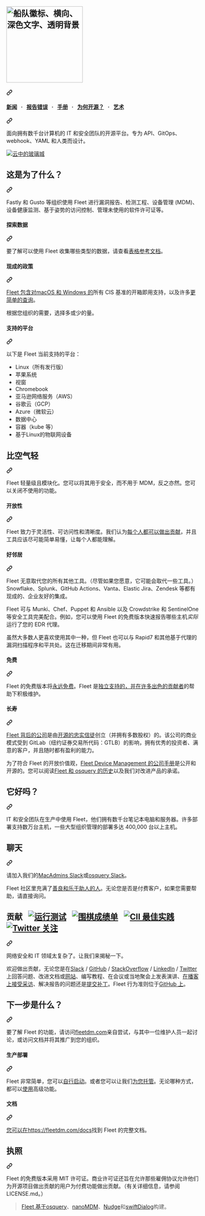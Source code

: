 <div class="Box-sc-g0xbh4-0 bJMeLZ js-snippet-clipboard-copy-unpositioned" data-hpc="true"><article class="markdown-body entry-content container-lg" itemprop="text"><div class="markdown-heading" dir="auto"><h1 tabindex="-1" class="heading-element" dir="auto"><a href="https://fleetdm.com" rel="nofollow"><img width="200" alt="船队徽标、横向、深色文字、透明背景" src="https://user-images.githubusercontent.com/618009/103300491-9197e280-49c4-11eb-8677-6b41027be800.png" style="max-width: 100%;"></a></h1><a id="" class="anchor" aria-label="固定链接：" href="#"><svg class="octicon octicon-link" viewBox="0 0 16 16" version="1.1" width="16" height="16" aria-hidden="true"><path d="m7.775 3.275 1.25-1.25a3.5 3.5 0 1 1 4.95 4.95l-2.5 2.5a3.5 3.5 0 0 1-4.95 0 .751.751 0 0 1 .018-1.042.751.751 0 0 1 1.042-.018 1.998 1.998 0 0 0 2.83 0l2.5-2.5a2.002 2.002 0 0 0-2.83-2.83l-1.25 1.25a.751.751 0 0 1-1.042-.018.751.751 0 0 1-.018-1.042Zm-4.69 9.64a1.998 1.998 0 0 0 2.83 0l1.25-1.25a.751.751 0 0 1 1.042.018.751.751 0 0 1 .018 1.042l-1.25 1.25a3.5 3.5 0 1 1-4.95-4.95l2.5-2.5a3.5 3.5 0 0 1 4.95 0 .751.751 0 0 1-.018 1.042.751.751 0 0 1-1.042.018 1.998 1.998 0 0 0-2.83 0l-2.5 2.5a1.998 1.998 0 0 0 0 2.83Z"></path></svg></a></div>
<div class="markdown-heading" dir="auto"><h4 tabindex="-1" class="heading-element" dir="auto"><a href="https://fleetdm.com/announcements" rel="nofollow"><font style="vertical-align: inherit;"><font style="vertical-align: inherit;">新闻</font></font></a><font style="vertical-align: inherit;"><font style="vertical-align: inherit;"> &nbsp; · &nbsp; </font></font><a href="https://github.com/fleetdm/fleet/issues/new"><font style="vertical-align: inherit;"><font style="vertical-align: inherit;">报告错误</font></font></a><font style="vertical-align: inherit;"><font style="vertical-align: inherit;"> &nbsp; · &nbsp; </font></font><a href="https://fleetdm.com/handbook/company" rel="nofollow"><font style="vertical-align: inherit;"><font style="vertical-align: inherit;">手册</font></font></a><font style="vertical-align: inherit;"><font style="vertical-align: inherit;"> &nbsp; · &nbsp; </font></font><a href="https://fleetdm.com/handbook/company/why-this-way#why-open-source" rel="nofollow"><font style="vertical-align: inherit;"><font style="vertical-align: inherit;">为何开源？</font></font></a><font style="vertical-align: inherit;"><font style="vertical-align: inherit;">  &nbsp; · &nbsp; </font></font><a href="https://fleetdm.com/logos" rel="nofollow"><font style="vertical-align: inherit;"><font style="vertical-align: inherit;">艺术</font></font></a></h4><a id="user-content-news----report-a-bug----handbook----why-open-source----art" class="anchor" aria-label="固定链接：新闻 · 报告错误 · 手册 · 为何开源？ · 艺术" href="#news----report-a-bug----handbook----why-open-source----art"><svg class="octicon octicon-link" viewBox="0 0 16 16" version="1.1" width="16" height="16" aria-hidden="true"><path d="m7.775 3.275 1.25-1.25a3.5 3.5 0 1 1 4.95 4.95l-2.5 2.5a3.5 3.5 0 0 1-4.95 0 .751.751 0 0 1 .018-1.042.751.751 0 0 1 1.042-.018 1.998 1.998 0 0 0 2.83 0l2.5-2.5a2.002 2.002 0 0 0-2.83-2.83l-1.25 1.25a.751.751 0 0 1-1.042-.018.751.751 0 0 1-.018-1.042Zm-4.69 9.64a1.998 1.998 0 0 0 2.83 0l1.25-1.25a.751.751 0 0 1 1.042.018.751.751 0 0 1 .018 1.042l-1.25 1.25a3.5 3.5 0 1 1-4.95-4.95l2.5-2.5a3.5 3.5 0 0 1 4.95 0 .751.751 0 0 1-.018 1.042.751.751 0 0 1-1.042.018 1.998 1.998 0 0 0-2.83 0l-2.5 2.5a1.998 1.998 0 0 0 0 2.83Z"></path></svg></a></div>
<p dir="auto"><font style="vertical-align: inherit;"><font style="vertical-align: inherit;">面向拥有数千台计算机的 IT 和安全团队的开源平台。专为 API、GitOps、webhook、YAML 和人类而设计。</font></font></p>
<p dir="auto"><a href="https://fleetdm.com/logos" rel="nofollow"><img src="https://private-user-images.githubusercontent.com/618009/327591521-f835ec29-1cb9-49ba-a0f3-395ffd9d5c9f.png?jwt=eyJhbGciOiJIUzI1NiIsInR5cCI6IkpXVCJ9.eyJpc3MiOiJnaXRodWIuY29tIiwiYXVkIjoicmF3LmdpdGh1YnVzZXJjb250ZW50LmNvbSIsImtleSI6ImtleTUiLCJleHAiOjE3MTgzNzE4ODUsIm5iZiI6MTcxODM3MTU4NSwicGF0aCI6Ii82MTgwMDkvMzI3NTkxNTIxLWY4MzVlYzI5LTFjYjktNDliYS1hMGYzLTM5NWZmZDlkNWM5Zi5wbmc_WC1BbXotQWxnb3JpdGhtPUFXUzQtSE1BQy1TSEEyNTYmWC1BbXotQ3JlZGVudGlhbD1BS0lBVkNPRFlMU0E1M1BRSzRaQSUyRjIwMjQwNjE0JTJGdXMtZWFzdC0xJTJGczMlMkZhd3M0X3JlcXVlc3QmWC1BbXotRGF0ZT0yMDI0MDYxNFQxMzI2MjVaJlgtQW16LUV4cGlyZXM9MzAwJlgtQW16LVNpZ25hdHVyZT0xZDA1NWY0NzM2ZDM5ZmUxNjliMGE4YWEzZTUwOTMyMTlhNzdkZDI5ZjIzMDYxMDdiNGIzOTQzNDkzMTNkMjJkJlgtQW16LVNpZ25lZEhlYWRlcnM9aG9zdCZhY3Rvcl9pZD0wJmtleV9pZD0wJnJlcG9faWQ9MCJ9.Wpo5rIj8grZTVWq2vBOtsPoV6J2HK_vZKDunv6fiXLY" alt="云中的玻璃城" secured-asset-link="" style="max-width: 100%;"></a></p>
<div class="markdown-heading" dir="auto"><h2 tabindex="-1" class="heading-element" dir="auto"><font style="vertical-align: inherit;"><font style="vertical-align: inherit;">这是为了什么？</font></font></h2><a id="user-content-whats-it-for" class="anchor" aria-label="永久链接：它是用来做什么的？" href="#whats-it-for"><svg class="octicon octicon-link" viewBox="0 0 16 16" version="1.1" width="16" height="16" aria-hidden="true"><path d="m7.775 3.275 1.25-1.25a3.5 3.5 0 1 1 4.95 4.95l-2.5 2.5a3.5 3.5 0 0 1-4.95 0 .751.751 0 0 1 .018-1.042.751.751 0 0 1 1.042-.018 1.998 1.998 0 0 0 2.83 0l2.5-2.5a2.002 2.002 0 0 0-2.83-2.83l-1.25 1.25a.751.751 0 0 1-1.042-.018.751.751 0 0 1-.018-1.042Zm-4.69 9.64a1.998 1.998 0 0 0 2.83 0l1.25-1.25a.751.751 0 0 1 1.042.018.751.751 0 0 1 .018 1.042l-1.25 1.25a3.5 3.5 0 1 1-4.95-4.95l2.5-2.5a3.5 3.5 0 0 1 4.95 0 .751.751 0 0 1-.018 1.042.751.751 0 0 1-1.042.018 1.998 1.998 0 0 0-2.83 0l-2.5 2.5a1.998 1.998 0 0 0 0 2.83Z"></path></svg></a></div>
<p dir="auto"><font style="vertical-align: inherit;"><font style="vertical-align: inherit;">Fastly 和 Gusto 等组织使用 Fleet 进行漏洞报告、检测工程、设备管理 (MDM)、设备健康监测、基于姿势的访问控制、管理未使用的软件许可证等。</font></font></p>
<div class="markdown-heading" dir="auto"><h4 tabindex="-1" class="heading-element" dir="auto"><font style="vertical-align: inherit;"><font style="vertical-align: inherit;">探索数据</font></font></h4><a id="user-content-explore-data" class="anchor" aria-label="永久链接：探索数据" href="#explore-data"><svg class="octicon octicon-link" viewBox="0 0 16 16" version="1.1" width="16" height="16" aria-hidden="true"><path d="m7.775 3.275 1.25-1.25a3.5 3.5 0 1 1 4.95 4.95l-2.5 2.5a3.5 3.5 0 0 1-4.95 0 .751.751 0 0 1 .018-1.042.751.751 0 0 1 1.042-.018 1.998 1.998 0 0 0 2.83 0l2.5-2.5a2.002 2.002 0 0 0-2.83-2.83l-1.25 1.25a.751.751 0 0 1-1.042-.018.751.751 0 0 1-.018-1.042Zm-4.69 9.64a1.998 1.998 0 0 0 2.83 0l1.25-1.25a.751.751 0 0 1 1.042.018.751.751 0 0 1 .018 1.042l-1.25 1.25a3.5 3.5 0 1 1-4.95-4.95l2.5-2.5a3.5 3.5 0 0 1 4.95 0 .751.751 0 0 1-.018 1.042.751.751 0 0 1-1.042.018 1.998 1.998 0 0 0-2.83 0l-2.5 2.5a1.998 1.998 0 0 0 0 2.83Z"></path></svg></a></div>
<p dir="auto"><font style="vertical-align: inherit;"><font style="vertical-align: inherit;">要了解可以使用 Fleet 收集哪些类型的数据，请查看</font></font><a href="https://fleetdm.com/tables" rel="nofollow"><font style="vertical-align: inherit;"><font style="vertical-align: inherit;">表格参考文档</font></font></a><font style="vertical-align: inherit;"><font style="vertical-align: inherit;">。</font></font></p>
<div class="markdown-heading" dir="auto"><h4 tabindex="-1" class="heading-element" dir="auto"><font style="vertical-align: inherit;"><font style="vertical-align: inherit;">现成的政策</font></font></h4><a id="user-content-out-of-the-box-policies" class="anchor" aria-label="永久链接：现成的政策" href="#out-of-the-box-policies"><svg class="octicon octicon-link" viewBox="0 0 16 16" version="1.1" width="16" height="16" aria-hidden="true"><path d="m7.775 3.275 1.25-1.25a3.5 3.5 0 1 1 4.95 4.95l-2.5 2.5a3.5 3.5 0 0 1-4.95 0 .751.751 0 0 1 .018-1.042.751.751 0 0 1 1.042-.018 1.998 1.998 0 0 0 2.83 0l2.5-2.5a2.002 2.002 0 0 0-2.83-2.83l-1.25 1.25a.751.751 0 0 1-1.042-.018.751.751 0 0 1-.018-1.042Zm-4.69 9.64a1.998 1.998 0 0 0 2.83 0l1.25-1.25a.751.751 0 0 1 1.042.018.751.751 0 0 1 .018 1.042l-1.25 1.25a3.5 3.5 0 1 1-4.95-4.95l2.5-2.5a3.5 3.5 0 0 1 4.95 0 .751.751 0 0 1-.018 1.042.751.751 0 0 1-1.042.018 1.998 1.998 0 0 0-2.83 0l-2.5 2.5a1.998 1.998 0 0 0 0 2.83Z"></path></svg></a></div>
<p dir="auto"><font style="vertical-align: inherit;"></font><a href="https://fleetdm.com/docs/using-fleet/cis-benchmarks" rel="nofollow"><font style="vertical-align: inherit;"><font style="vertical-align: inherit;">Fleet 包含对macOS 和 Windows 的</font></font></a><font style="vertical-align: inherit;"><font style="vertical-align: inherit;">所有 CIS 基准的开箱即用支持</font><font style="vertical-align: inherit;">，以及许多</font></font><a href="https://fleetdm.com/queries" rel="nofollow"><font style="vertical-align: inherit;"><font style="vertical-align: inherit;">更简单的查询</font></font></a><font style="vertical-align: inherit;"><font style="vertical-align: inherit;">。</font></font></p>
<p dir="auto"><font style="vertical-align: inherit;"><font style="vertical-align: inherit;">根据您组织的需要，选择多或少的量。</font></font></p>
<div class="markdown-heading" dir="auto"><h4 tabindex="-1" class="heading-element" dir="auto"><font style="vertical-align: inherit;"><font style="vertical-align: inherit;">支持的平台</font></font></h4><a id="user-content-supported-platforms" class="anchor" aria-label="永久链接：支持的平台" href="#supported-platforms"><svg class="octicon octicon-link" viewBox="0 0 16 16" version="1.1" width="16" height="16" aria-hidden="true"><path d="m7.775 3.275 1.25-1.25a3.5 3.5 0 1 1 4.95 4.95l-2.5 2.5a3.5 3.5 0 0 1-4.95 0 .751.751 0 0 1 .018-1.042.751.751 0 0 1 1.042-.018 1.998 1.998 0 0 0 2.83 0l2.5-2.5a2.002 2.002 0 0 0-2.83-2.83l-1.25 1.25a.751.751 0 0 1-1.042-.018.751.751 0 0 1-.018-1.042Zm-4.69 9.64a1.998 1.998 0 0 0 2.83 0l1.25-1.25a.751.751 0 0 1 1.042.018.751.751 0 0 1 .018 1.042l-1.25 1.25a3.5 3.5 0 1 1-4.95-4.95l2.5-2.5a3.5 3.5 0 0 1 4.95 0 .751.751 0 0 1-.018 1.042.751.751 0 0 1-1.042.018 1.998 1.998 0 0 0-2.83 0l-2.5 2.5a1.998 1.998 0 0 0 0 2.83Z"></path></svg></a></div>
<p dir="auto"><font style="vertical-align: inherit;"><font style="vertical-align: inherit;">以下是 Fleet 当前支持的平台：</font></font></p>
<ul dir="auto">
<li><font style="vertical-align: inherit;"><font style="vertical-align: inherit;">Linux（所有发行版）</font></font></li>
<li><font style="vertical-align: inherit;"><font style="vertical-align: inherit;">苹果系统</font></font></li>
<li><font style="vertical-align: inherit;"><font style="vertical-align: inherit;">视窗</font></font></li>
<li><font style="vertical-align: inherit;"><font style="vertical-align: inherit;">Chromebook</font></font></li>
<li><font style="vertical-align: inherit;"><font style="vertical-align: inherit;">亚马逊网络服务（AWS）</font></font></li>
<li><font style="vertical-align: inherit;"><font style="vertical-align: inherit;">谷歌云（GCP）</font></font></li>
<li><font style="vertical-align: inherit;"><font style="vertical-align: inherit;">Azure（微软云）</font></font></li>
<li><font style="vertical-align: inherit;"><font style="vertical-align: inherit;">数据中心</font></font></li>
<li><font style="vertical-align: inherit;"><font style="vertical-align: inherit;">容器（kube 等）</font></font></li>
<li><font style="vertical-align: inherit;"><font style="vertical-align: inherit;">基于Linux的物联网设备</font></font></li>
</ul>
<div class="markdown-heading" dir="auto"><h2 tabindex="-1" class="heading-element" dir="auto"><font style="vertical-align: inherit;"><font style="vertical-align: inherit;">比空气轻</font></font></h2><a id="user-content-lighter-than-air" class="anchor" aria-label="永久链接：比空气轻" href="#lighter-than-air"><svg class="octicon octicon-link" viewBox="0 0 16 16" version="1.1" width="16" height="16" aria-hidden="true"><path d="m7.775 3.275 1.25-1.25a3.5 3.5 0 1 1 4.95 4.95l-2.5 2.5a3.5 3.5 0 0 1-4.95 0 .751.751 0 0 1 .018-1.042.751.751 0 0 1 1.042-.018 1.998 1.998 0 0 0 2.83 0l2.5-2.5a2.002 2.002 0 0 0-2.83-2.83l-1.25 1.25a.751.751 0 0 1-1.042-.018.751.751 0 0 1-.018-1.042Zm-4.69 9.64a1.998 1.998 0 0 0 2.83 0l1.25-1.25a.751.751 0 0 1 1.042.018.751.751 0 0 1 .018 1.042l-1.25 1.25a3.5 3.5 0 1 1-4.95-4.95l2.5-2.5a3.5 3.5 0 0 1 4.95 0 .751.751 0 0 1-.018 1.042.751.751 0 0 1-1.042.018 1.998 1.998 0 0 0-2.83 0l-2.5 2.5a1.998 1.998 0 0 0 0 2.83Z"></path></svg></a></div>
<p dir="auto"><font style="vertical-align: inherit;"><font style="vertical-align: inherit;">Fleet 轻量级且模块化。您可以将其用于安全，而不用于 MDM，反之亦然。您可以关闭不使用的功能。</font></font></p>
<div class="markdown-heading" dir="auto"><h4 tabindex="-1" class="heading-element" dir="auto"><font style="vertical-align: inherit;"><font style="vertical-align: inherit;">开放性</font></font></h4><a id="user-content-openness" class="anchor" aria-label="永久链接：开放性" href="#openness"><svg class="octicon octicon-link" viewBox="0 0 16 16" version="1.1" width="16" height="16" aria-hidden="true"><path d="m7.775 3.275 1.25-1.25a3.5 3.5 0 1 1 4.95 4.95l-2.5 2.5a3.5 3.5 0 0 1-4.95 0 .751.751 0 0 1 .018-1.042.751.751 0 0 1 1.042-.018 1.998 1.998 0 0 0 2.83 0l2.5-2.5a2.002 2.002 0 0 0-2.83-2.83l-1.25 1.25a.751.751 0 0 1-1.042-.018.751.751 0 0 1-.018-1.042Zm-4.69 9.64a1.998 1.998 0 0 0 2.83 0l1.25-1.25a.751.751 0 0 1 1.042.018.751.751 0 0 1 .018 1.042l-1.25 1.25a3.5 3.5 0 1 1-4.95-4.95l2.5-2.5a3.5 3.5 0 0 1 4.95 0 .751.751 0 0 1-.018 1.042.751.751 0 0 1-1.042.018 1.998 1.998 0 0 0-2.83 0l-2.5 2.5a1.998 1.998 0 0 0 0 2.83Z"></path></svg></a></div>
<p dir="auto"><font style="vertical-align: inherit;"><font style="vertical-align: inherit;">Fleet 致力于灵活性、可访问性和清晰度。我们认为</font></font><a href="https://fleetdm.com/handbook/company#openness" rel="nofollow"><font style="vertical-align: inherit;"><font style="vertical-align: inherit;">每个人都可以做出贡献</font></font></a><font style="vertical-align: inherit;"><font style="vertical-align: inherit;">，并且工具应该尽可能简单易懂，让每个人都能理解。</font></font></p>
<div class="markdown-heading" dir="auto"><h4 tabindex="-1" class="heading-element" dir="auto"><font style="vertical-align: inherit;"><font style="vertical-align: inherit;">好邻居</font></font></h4><a id="user-content-good-neighbors" class="anchor" aria-label="永久链接：好邻居" href="#good-neighbors"><svg class="octicon octicon-link" viewBox="0 0 16 16" version="1.1" width="16" height="16" aria-hidden="true"><path d="m7.775 3.275 1.25-1.25a3.5 3.5 0 1 1 4.95 4.95l-2.5 2.5a3.5 3.5 0 0 1-4.95 0 .751.751 0 0 1 .018-1.042.751.751 0 0 1 1.042-.018 1.998 1.998 0 0 0 2.83 0l2.5-2.5a2.002 2.002 0 0 0-2.83-2.83l-1.25 1.25a.751.751 0 0 1-1.042-.018.751.751 0 0 1-.018-1.042Zm-4.69 9.64a1.998 1.998 0 0 0 2.83 0l1.25-1.25a.751.751 0 0 1 1.042.018.751.751 0 0 1 .018 1.042l-1.25 1.25a3.5 3.5 0 1 1-4.95-4.95l2.5-2.5a3.5 3.5 0 0 1 4.95 0 .751.751 0 0 1-.018 1.042.751.751 0 0 1-1.042.018 1.998 1.998 0 0 0-2.83 0l-2.5 2.5a1.998 1.998 0 0 0 0 2.83Z"></path></svg></a></div>
<p dir="auto"><font style="vertical-align: inherit;"><font style="vertical-align: inherit;">Fleet 无意取代您的所有其他工具。（尽管如果您愿意，它可能会取代一些工具。）Snowflake、Splunk、GitHub Actions、Vanta、Elastic Jira、Zendesk 等都有现成的、企业友好的集成。</font></font></p>
<p dir="auto"><font style="vertical-align: inherit;"><font style="vertical-align: inherit;">Fleet 可与 Munki、Chef、Puppet 和 Ansible 以及 Crowdstrike 和 SentinelOne 等安全工具完美配合。例如，您可以使用 Fleet 的免费版本快速报告哪些主机</font></font><em><font style="vertical-align: inherit;"><font style="vertical-align: inherit;">实际</font></font></em><font style="vertical-align: inherit;"><font style="vertical-align: inherit;">运行了您的 EDR 代理。</font></font></p>
<p dir="auto"><font style="vertical-align: inherit;"><font style="vertical-align: inherit;">虽然大多数人更喜欢使用其中一种，但 Fleet 也可以与 Rapid7 和其他基于代理的漏洞扫描程序和平共处。这在迁移期间非常有用。</font></font></p>
<div class="markdown-heading" dir="auto"><h4 tabindex="-1" class="heading-element" dir="auto"><font style="vertical-align: inherit;"><font style="vertical-align: inherit;">免费</font></font></h4><a id="user-content-free-as-in-free" class="anchor" aria-label="永久链接：免费，如免费一样" href="#free-as-in-free"><svg class="octicon octicon-link" viewBox="0 0 16 16" version="1.1" width="16" height="16" aria-hidden="true"><path d="m7.775 3.275 1.25-1.25a3.5 3.5 0 1 1 4.95 4.95l-2.5 2.5a3.5 3.5 0 0 1-4.95 0 .751.751 0 0 1 .018-1.042.751.751 0 0 1 1.042-.018 1.998 1.998 0 0 0 2.83 0l2.5-2.5a2.002 2.002 0 0 0-2.83-2.83l-1.25 1.25a.751.751 0 0 1-1.042-.018.751.751 0 0 1-.018-1.042Zm-4.69 9.64a1.998 1.998 0 0 0 2.83 0l1.25-1.25a.751.751 0 0 1 1.042.018.751.751 0 0 1 .018 1.042l-1.25 1.25a3.5 3.5 0 1 1-4.95-4.95l2.5-2.5a3.5 3.5 0 0 1 4.95 0 .751.751 0 0 1-.018 1.042.751.751 0 0 1-1.042.018 1.998 1.998 0 0 0-2.83 0l-2.5 2.5a1.998 1.998 0 0 0 0 2.83Z"></path></svg></a></div>
<p dir="auto"><font style="vertical-align: inherit;"><font style="vertical-align: inherit;">Fleet 的免费版本将</font></font><a href="https://fleetdm.com/pricing" rel="nofollow"><font style="vertical-align: inherit;"><font style="vertical-align: inherit;">永远免费</font></font></a><font style="vertical-align: inherit;"><font style="vertical-align: inherit;">。Fleet 是</font></font><a href="https://linkedin.com/company/fleetdm" rel="nofollow"><font style="vertical-align: inherit;"><font style="vertical-align: inherit;">独立支持的，并在许多出色的</font></font></a><font style="vertical-align: inherit;"></font><a href="https://github.com/fleetdm/fleet/graphs/contributors"><font style="vertical-align: inherit;"><font style="vertical-align: inherit;">贡献者</font></font></a><font style="vertical-align: inherit;"><font style="vertical-align: inherit;">的帮助下积极维护</font><font style="vertical-align: inherit;">。</font></font></p>
<div class="markdown-heading" dir="auto"><h4 tabindex="-1" class="heading-element" dir="auto"><font style="vertical-align: inherit;"><font style="vertical-align: inherit;">长寿</font></font></h4><a id="user-content-longevity" class="anchor" aria-label="永久链接：长寿" href="#longevity"><svg class="octicon octicon-link" viewBox="0 0 16 16" version="1.1" width="16" height="16" aria-hidden="true"><path d="m7.775 3.275 1.25-1.25a3.5 3.5 0 1 1 4.95 4.95l-2.5 2.5a3.5 3.5 0 0 1-4.95 0 .751.751 0 0 1 .018-1.042.751.751 0 0 1 1.042-.018 1.998 1.998 0 0 0 2.83 0l2.5-2.5a2.002 2.002 0 0 0-2.83-2.83l-1.25 1.25a.751.751 0 0 1-1.042-.018.751.751 0 0 1-.018-1.042Zm-4.69 9.64a1.998 1.998 0 0 0 2.83 0l1.25-1.25a.751.751 0 0 1 1.042.018.751.751 0 0 1 .018 1.042l-1.25 1.25a3.5 3.5 0 1 1-4.95-4.95l2.5-2.5a3.5 3.5 0 0 1 4.95 0 .751.751 0 0 1-.018 1.042.751.751 0 0 1-1.042.018 1.998 1.998 0 0 0-2.83 0l-2.5 2.5a1.998 1.998 0 0 0 0 2.83Z"></path></svg></a></div>
<p dir="auto"><font style="vertical-align: inherit;"></font><a href="https://fleetdm.com/handbook/company" rel="nofollow"><font style="vertical-align: inherit;"><font style="vertical-align: inherit;">Fleet 背后的公司</font></font></a><font style="vertical-align: inherit;"><font style="vertical-align: inherit;">是由</font></font><a href="https://fleetdm.com/handbook/company/why-this-way#why-open-source" rel="nofollow"><font style="vertical-align: inherit;"><font style="vertical-align: inherit;">开源的忠实信徒</font></font></a><font style="vertical-align: inherit;"><font style="vertical-align: inherit;">创立（并拥有多数股权）的</font><font style="vertical-align: inherit;">。该公司的商业模式受到 GitLab（纽约证券交易所代码：GTLB）的影响，拥有优秀的投资者、满意的客户，并且随时都有盈利的能力。</font></font></p>
<p dir="auto"><font style="vertical-align: inherit;"><font style="vertical-align: inherit;">为了符合 Fleet 的开放价值观，</font></font><a href="https://fleetdm.com/handbook/company" rel="nofollow"><font style="vertical-align: inherit;"><font style="vertical-align: inherit;">Fleet Device Management 的公司手册</font></font></a><font style="vertical-align: inherit;"><font style="vertical-align: inherit;">是公开和开源的。您可以阅读</font></font><a href="https://fleetdm.com/handbook/company#history" rel="nofollow"><font style="vertical-align: inherit;"><font style="vertical-align: inherit;">Fleet 和 osquery 的历史</font></font></a><font style="vertical-align: inherit;"><font style="vertical-align: inherit;">以及我们对改进产品的承诺。</font></font></p>

<div class="markdown-heading" dir="auto"><h2 tabindex="-1" class="heading-element" dir="auto"><font style="vertical-align: inherit;"><font style="vertical-align: inherit;">它好吗？</font></font></h2><a id="user-content-is-it-any-good" class="anchor" aria-label="永久链接：它好吗？" href="#is-it-any-good"><svg class="octicon octicon-link" viewBox="0 0 16 16" version="1.1" width="16" height="16" aria-hidden="true"><path d="m7.775 3.275 1.25-1.25a3.5 3.5 0 1 1 4.95 4.95l-2.5 2.5a3.5 3.5 0 0 1-4.95 0 .751.751 0 0 1 .018-1.042.751.751 0 0 1 1.042-.018 1.998 1.998 0 0 0 2.83 0l2.5-2.5a2.002 2.002 0 0 0-2.83-2.83l-1.25 1.25a.751.751 0 0 1-1.042-.018.751.751 0 0 1-.018-1.042Zm-4.69 9.64a1.998 1.998 0 0 0 2.83 0l1.25-1.25a.751.751 0 0 1 1.042.018.751.751 0 0 1 .018 1.042l-1.25 1.25a3.5 3.5 0 1 1-4.95-4.95l2.5-2.5a3.5 3.5 0 0 1 4.95 0 .751.751 0 0 1-.018 1.042.751.751 0 0 1-1.042.018 1.998 1.998 0 0 0-2.83 0l-2.5 2.5a1.998 1.998 0 0 0 0 2.83Z"></path></svg></a></div>
<p dir="auto"><font style="vertical-align: inherit;"><font style="vertical-align: inherit;">IT 和安全团队在生产中使用 Fleet，他们拥有数千台笔记本电脑和服务器。许多部署支持数万台主机，一些大型组织管理的部署多达 400,000 台以上主机。</font></font></p>
<div class="markdown-heading" dir="auto"><h2 tabindex="-1" class="heading-element" dir="auto"><font style="vertical-align: inherit;"><font style="vertical-align: inherit;">聊天</font></font></h2><a id="user-content-chat" class="anchor" aria-label="永久链接：聊天" href="#chat"><svg class="octicon octicon-link" viewBox="0 0 16 16" version="1.1" width="16" height="16" aria-hidden="true"><path d="m7.775 3.275 1.25-1.25a3.5 3.5 0 1 1 4.95 4.95l-2.5 2.5a3.5 3.5 0 0 1-4.95 0 .751.751 0 0 1 .018-1.042.751.751 0 0 1 1.042-.018 1.998 1.998 0 0 0 2.83 0l2.5-2.5a2.002 2.002 0 0 0-2.83-2.83l-1.25 1.25a.751.751 0 0 1-1.042-.018.751.751 0 0 1-.018-1.042Zm-4.69 9.64a1.998 1.998 0 0 0 2.83 0l1.25-1.25a.751.751 0 0 1 1.042.018.751.751 0 0 1 .018 1.042l-1.25 1.25a3.5 3.5 0 1 1-4.95-4.95l2.5-2.5a3.5 3.5 0 0 1 4.95 0 .751.751 0 0 1-.018 1.042.751.751 0 0 1-1.042.018 1.998 1.998 0 0 0-2.83 0l-2.5 2.5a1.998 1.998 0 0 0 0 2.83Z"></path></svg></a></div>
<p dir="auto"><font style="vertical-align: inherit;"><font style="vertical-align: inherit;">请加入我们的</font></font><a href="https://www.macadmins.org/" rel="nofollow"><font style="vertical-align: inherit;"><font style="vertical-align: inherit;">MacAdmins Slack</font></font></a><font style="vertical-align: inherit;"><font style="vertical-align: inherit;">或</font></font><a href="https://fleetdm.com/slack" rel="nofollow"><font style="vertical-align: inherit;"><font style="vertical-align: inherit;">osquery Slack</font></font></a><font style="vertical-align: inherit;"><font style="vertical-align: inherit;">。</font></font></p>
<p dir="auto"><font style="vertical-align: inherit;"><font style="vertical-align: inherit;">Fleet 社区里充满了</font></font><a href="https://fleetdm.com/handbook/company#empathy" rel="nofollow"><font style="vertical-align: inherit;"><font style="vertical-align: inherit;">善良和乐于助人的人</font></font></a><font style="vertical-align: inherit;"><font style="vertical-align: inherit;">。无论您是否是付费客户，如果您需要帮助，请直接询问。</font></font></p>
<div class="markdown-heading" dir="auto"><h2 tabindex="-1" class="heading-element" dir="auto"><font style="vertical-align: inherit;"><font style="vertical-align: inherit;">贡献 &nbsp; </font></font><a href="https://github.com/fleetdm/fleet/actions/workflows/test.yml"><img src="https://github.com/fleetdm/fleet/actions/workflows/test.yml/badge.svg" alt="运行测试" style="max-width: 100%;"></a> &nbsp; <a href="https://goreportcard.com/report/github.com/fleetdm/fleet" rel="nofollow"><img src="https://camo.githubusercontent.com/26f651a8fe4cc95068d72ee659dbe3137e5af54816ee868c0d6491469bd16efe/68747470733a2f2f676f7265706f7274636172642e636f6d2f62616467652f6769746875622e636f6d2f666c656574646d2f666c656574" alt="围棋成绩单" data-canonical-src="https://goreportcard.com/badge/github.com/fleetdm/fleet" style="max-width: 100%;"></a> &nbsp; <a href="https://bestpractices.coreinfrastructure.org/projects/5537" rel="nofollow"><img src="https://camo.githubusercontent.com/81e87fdccc0d2d813c2e1351f4045e0a9dea06ddb0e76bcdb5f4685b6aea0273/68747470733a2f2f626573747072616374696365732e636f7265696e6672617374727563747572652e6f72672f70726f6a656374732f353533372f6261646765" alt="CII 最佳实践" data-canonical-src="https://bestpractices.coreinfrastructure.org/projects/5537/badge" style="max-width: 100%;"></a> &nbsp; <a href="https://twitter.com/fleetctl" rel="nofollow"><img src="https://camo.githubusercontent.com/c520038cf313be852081587aa7c05cfd6be678058aff433997c9fef34b71ab88/68747470733a2f2f696d672e736869656c64732e696f2f747769747465722f666f6c6c6f772f666c65657463746c2e7376673f7374796c653d736f6369616c266d61784167653d33363030" alt="Twitter 关注" data-canonical-src="https://img.shields.io/twitter/follow/fleetctl.svg?style=social&amp;maxAge=3600" style="max-width: 100%;"></a> &nbsp;</h2><a id="user-content-contributing---------" class="anchor" aria-label="永久链接：贡献 &nbsp;  &nbsp;  &nbsp;  &nbsp;  &nbsp;" href="#contributing---------"><svg class="octicon octicon-link" viewBox="0 0 16 16" version="1.1" width="16" height="16" aria-hidden="true"><path d="m7.775 3.275 1.25-1.25a3.5 3.5 0 1 1 4.95 4.95l-2.5 2.5a3.5 3.5 0 0 1-4.95 0 .751.751 0 0 1 .018-1.042.751.751 0 0 1 1.042-.018 1.998 1.998 0 0 0 2.83 0l2.5-2.5a2.002 2.002 0 0 0-2.83-2.83l-1.25 1.25a.751.751 0 0 1-1.042-.018.751.751 0 0 1-.018-1.042Zm-4.69 9.64a1.998 1.998 0 0 0 2.83 0l1.25-1.25a.751.751 0 0 1 1.042.018.751.751 0 0 1 .018 1.042l-1.25 1.25a3.5 3.5 0 1 1-4.95-4.95l2.5-2.5a3.5 3.5 0 0 1 4.95 0 .751.751 0 0 1-.018 1.042.751.751 0 0 1-1.042.018 1.998 1.998 0 0 0-2.83 0l-2.5 2.5a1.998 1.998 0 0 0 0 2.83Z"></path></svg></a></div>
<p dir="auto"><font style="vertical-align: inherit;"><font style="vertical-align: inherit;">网络安全和 IT 领域太复杂了。让我们来揭秘一下。</font></font></p>
<p dir="auto"><font style="vertical-align: inherit;"><font style="vertical-align: inherit;">欢迎做出贡献，无论您是在</font></font><a href="https://fleetdm.com/slack" rel="nofollow"><font style="vertical-align: inherit;"><font style="vertical-align: inherit;">Slack</font></font></a><font style="vertical-align: inherit;"><font style="vertical-align: inherit;"> / </font></font><a href="https://github.com/fleetdm/fleet/issues"><font style="vertical-align: inherit;"><font style="vertical-align: inherit;">GitHub</font></font></a><font style="vertical-align: inherit;"><font style="vertical-align: inherit;"> / </font></font><a href="https://stackoverflow.com/search?q=osquery" rel="nofollow"><font style="vertical-align: inherit;"><font style="vertical-align: inherit;">StackOverflow</font></font></a><font style="vertical-align: inherit;"><font style="vertical-align: inherit;"> / </font></font><a href="https://linkedin.com/company/fleetdm" rel="nofollow"><font style="vertical-align: inherit;"><font style="vertical-align: inherit;">LinkedIn</font></font></a><font style="vertical-align: inherit;"><font style="vertical-align: inherit;"> / </font></font><a href="https://twitter.com/fleetctl" rel="nofollow"><font style="vertical-align: inherit;"><font style="vertical-align: inherit;">Twitter</font></font></a><font style="vertical-align: inherit;"><font style="vertical-align: inherit;">上回答问题、改进文档或</font></font><a href="/fleetdm/fleet/blob/main/website"><font style="vertical-align: inherit;"><font style="vertical-align: inherit;">网站</font></font></a><font style="vertical-align: inherit;"><font style="vertical-align: inherit;">、编写教程、在会议或当地聚会上发表演讲、</font></font><a href="https://fleetdm.com/podcasts" rel="nofollow"><font style="vertical-align: inherit;"><font style="vertical-align: inherit;">在播客上接受采访</font></font></a><font style="vertical-align: inherit;"><font style="vertical-align: inherit;">、解决报告的问题还是</font></font><a href="https://fleetdm.com/docs/contributing/contributing" rel="nofollow"><font style="vertical-align: inherit;"><font style="vertical-align: inherit;">提交补丁</font></font></a><font style="vertical-align: inherit;"><font style="vertical-align: inherit;">。Fleet 行为准则位于</font></font><a href="https://github.com/fleetdm/fleet/blob/main/CODE_OF_CONDUCT.md"><font style="vertical-align: inherit;"><font style="vertical-align: inherit;">GitHub 上</font></font></a><font style="vertical-align: inherit;"><font style="vertical-align: inherit;">。</font></font></p>

<div class="markdown-heading" dir="auto"><h2 tabindex="-1" class="heading-element" dir="auto"><font style="vertical-align: inherit;"><font style="vertical-align: inherit;">下一步是什么？</font></font></h2><a id="user-content-whats-next" class="anchor" aria-label="永久链接：下一步是什么？" href="#whats-next"><svg class="octicon octicon-link" viewBox="0 0 16 16" version="1.1" width="16" height="16" aria-hidden="true"><path d="m7.775 3.275 1.25-1.25a3.5 3.5 0 1 1 4.95 4.95l-2.5 2.5a3.5 3.5 0 0 1-4.95 0 .751.751 0 0 1 .018-1.042.751.751 0 0 1 1.042-.018 1.998 1.998 0 0 0 2.83 0l2.5-2.5a2.002 2.002 0 0 0-2.83-2.83l-1.25 1.25a.751.751 0 0 1-1.042-.018.751.751 0 0 1-.018-1.042Zm-4.69 9.64a1.998 1.998 0 0 0 2.83 0l1.25-1.25a.751.751 0 0 1 1.042.018.751.751 0 0 1 .018 1.042l-1.25 1.25a3.5 3.5 0 1 1-4.95-4.95l2.5-2.5a3.5 3.5 0 0 1 4.95 0 .751.751 0 0 1-.018 1.042.751.751 0 0 1-1.042.018 1.998 1.998 0 0 0-2.83 0l-2.5 2.5a1.998 1.998 0 0 0 0 2.83Z"></path></svg></a></div>
<p dir="auto"><font style="vertical-align: inherit;"><font style="vertical-align: inherit;">要了解 Fleet 的功能，请访问</font></font><a href="https://fleetdm.com" rel="nofollow"><font style="vertical-align: inherit;"><font style="vertical-align: inherit;">fleetdm.com</font></font></a><font style="vertical-align: inherit;"><font style="vertical-align: inherit;">亲自尝试，与其中一位维护人员一起讨论，或访问文档并将其推广到您的组织。</font></font></p>
<div class="markdown-heading" dir="auto"><h4 tabindex="-1" class="heading-element" dir="auto"><font style="vertical-align: inherit;"><font style="vertical-align: inherit;">生产部署</font></font></h4><a id="user-content-production-deployment" class="anchor" aria-label="永久链接：生产部署" href="#production-deployment"><svg class="octicon octicon-link" viewBox="0 0 16 16" version="1.1" width="16" height="16" aria-hidden="true"><path d="m7.775 3.275 1.25-1.25a3.5 3.5 0 1 1 4.95 4.95l-2.5 2.5a3.5 3.5 0 0 1-4.95 0 .751.751 0 0 1 .018-1.042.751.751 0 0 1 1.042-.018 1.998 1.998 0 0 0 2.83 0l2.5-2.5a2.002 2.002 0 0 0-2.83-2.83l-1.25 1.25a.751.751 0 0 1-1.042-.018.751.751 0 0 1-.018-1.042Zm-4.69 9.64a1.998 1.998 0 0 0 2.83 0l1.25-1.25a.751.751 0 0 1 1.042.018.751.751 0 0 1 .018 1.042l-1.25 1.25a3.5 3.5 0 1 1-4.95-4.95l2.5-2.5a3.5 3.5 0 0 1 4.95 0 .751.751 0 0 1-.018 1.042.751.751 0 0 1-1.042.018 1.998 1.998 0 0 0-2.83 0l-2.5 2.5a1.998 1.998 0 0 0 0 2.83Z"></path></svg></a></div>
<p dir="auto"><font style="vertical-align: inherit;"><font style="vertical-align: inherit;">Fleet 非常简单，您可以</font></font><a href="https://fleetdm.com/docs/get-started/tutorials-and-guides" rel="nofollow"><font style="vertical-align: inherit;"><font style="vertical-align: inherit;">自行启动</font></font></a><font style="vertical-align: inherit;"><font style="vertical-align: inherit;">。或者您可以让我们</font></font><a href="https://fleetdm.com/pricing" rel="nofollow"><font style="vertical-align: inherit;"><font style="vertical-align: inherit;">为您托管</font></font></a><font style="vertical-align: inherit;"><font style="vertical-align: inherit;">。无论哪种方式，都可以</font></font><a href="https://fleetdm.com/pricing" rel="nofollow"><font style="vertical-align: inherit;"><font style="vertical-align: inherit;">使用</font></font></a><font style="vertical-align: inherit;"><font style="vertical-align: inherit;">高级功能。</font></font></p>
<div class="markdown-heading" dir="auto"><h4 tabindex="-1" class="heading-element" dir="auto"><font style="vertical-align: inherit;"><font style="vertical-align: inherit;">文档</font></font></h4><a id="user-content-documentation" class="anchor" aria-label="永久链接：文档" href="#documentation"><svg class="octicon octicon-link" viewBox="0 0 16 16" version="1.1" width="16" height="16" aria-hidden="true"><path d="m7.775 3.275 1.25-1.25a3.5 3.5 0 1 1 4.95 4.95l-2.5 2.5a3.5 3.5 0 0 1-4.95 0 .751.751 0 0 1 .018-1.042.751.751 0 0 1 1.042-.018 1.998 1.998 0 0 0 2.83 0l2.5-2.5a2.002 2.002 0 0 0-2.83-2.83l-1.25 1.25a.751.751 0 0 1-1.042-.018.751.751 0 0 1-.018-1.042Zm-4.69 9.64a1.998 1.998 0 0 0 2.83 0l1.25-1.25a.751.751 0 0 1 1.042.018.751.751 0 0 1 .018 1.042l-1.25 1.25a3.5 3.5 0 1 1-4.95-4.95l2.5-2.5a3.5 3.5 0 0 1 4.95 0 .751.751 0 0 1-.018 1.042.751.751 0 0 1-1.042.018 1.998 1.998 0 0 0-2.83 0l-2.5 2.5a1.998 1.998 0 0 0 0 2.83Z"></path></svg></a></div>
<p dir="auto"><font style="vertical-align: inherit;"></font><a href="https://fleetdm.com/docs" rel="nofollow"><font style="vertical-align: inherit;"><font style="vertical-align: inherit;">您可以在https://fleetdm.com/docs</font></font></a><font style="vertical-align: inherit;"><font style="vertical-align: inherit;">找到 Fleet 的完整文档</font><font style="vertical-align: inherit;">。</font></font></p>
<div class="markdown-heading" dir="auto"><h2 tabindex="-1" class="heading-element" dir="auto"><font style="vertical-align: inherit;"><font style="vertical-align: inherit;">执照</font></font></h2><a id="user-content-license" class="anchor" aria-label="永久链接：许可证" href="#license"><svg class="octicon octicon-link" viewBox="0 0 16 16" version="1.1" width="16" height="16" aria-hidden="true"><path d="m7.775 3.275 1.25-1.25a3.5 3.5 0 1 1 4.95 4.95l-2.5 2.5a3.5 3.5 0 0 1-4.95 0 .751.751 0 0 1 .018-1.042.751.751 0 0 1 1.042-.018 1.998 1.998 0 0 0 2.83 0l2.5-2.5a2.002 2.002 0 0 0-2.83-2.83l-1.25 1.25a.751.751 0 0 1-1.042-.018.751.751 0 0 1-.018-1.042Zm-4.69 9.64a1.998 1.998 0 0 0 2.83 0l1.25-1.25a.751.751 0 0 1 1.042.018.751.751 0 0 1 .018 1.042l-1.25 1.25a3.5 3.5 0 1 1-4.95-4.95l2.5-2.5a3.5 3.5 0 0 1 4.95 0 .751.751 0 0 1-.018 1.042.751.751 0 0 1-1.042.018 1.998 1.998 0 0 0-2.83 0l-2.5 2.5a1.998 1.998 0 0 0 0 2.83Z"></path></svg></a></div>
<p dir="auto"><font style="vertical-align: inherit;"><font style="vertical-align: inherit;">Fleet 的免费版本采用 MIT 许可证。商业许可证还旨在允许那些雇佣协议允许他们为开源项目做出贡献的用户为付费功能做出贡献。（有关详细信息，请参阅 LICENSE.md。）</font></font></p>
<blockquote>
<p dir="auto"><font style="vertical-align: inherit;"></font><a href="https://github.com/osquery/osquery"><font style="vertical-align: inherit;"><font style="vertical-align: inherit;">Fleet 基于osquery</font></font></a><font style="vertical-align: inherit;"><font style="vertical-align: inherit;">、</font></font><a href="https://github.com/micromdm/nanomdm"><font style="vertical-align: inherit;"><font style="vertical-align: inherit;">nanoMDM</font></font></a><font style="vertical-align: inherit;"><font style="vertical-align: inherit;">、</font></font><a href="https://github.com/macadmins/nudge"><font style="vertical-align: inherit;"><font style="vertical-align: inherit;">Nudge</font></font></a><font style="vertical-align: inherit;"><font style="vertical-align: inherit;">和</font></font><a href="https://github.com/swiftDialog/swiftDialog"><font style="vertical-align: inherit;"><font style="vertical-align: inherit;">swiftDialog</font></font></a><font style="vertical-align: inherit;"><font style="vertical-align: inherit;">构建</font><font style="vertical-align: inherit;">。</font></font></p>
</blockquote>
</article></div>
